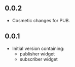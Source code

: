 ## 0.0.2
* Cosmetic changes for PUB.

## 0.0.1
* Initial version containing:
  * publisher widget
  * subscriber widget
